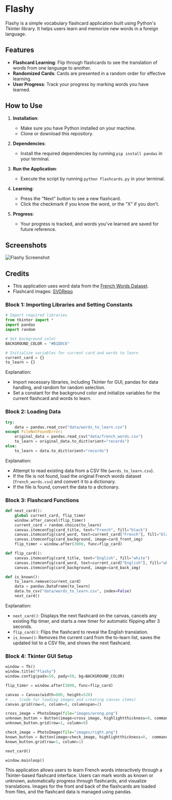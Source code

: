 # Flashy

Flashy is a simple vocabulary flashcard application built using Python's Tkinter library. It helps users learn and memorize new words in a foreign language.

## Features

- **Flashcard Learning**: Flip through flashcards to see the translation of words from one language to another.
- **Randomized Cards**: Cards are presented in a random order for effective learning.
- **User Progress**: Track your progress by marking words you have learned.

## How to Use

1. **Installation**:
   - Make sure you have Python installed on your machine.
   - Clone or download this repository.

2. **Dependencies**:
   - Install the required dependencies by running `pip install pandas` in your terminal.

3. **Run the Application**:
   - Execute the script by running `python flashcards.py` in your terminal.

4. **Learning**:
   - Press the "Next" button to see a new flashcard.
   - Click the checkmark if you know the word, or the "X" if you don't.

5. **Progress**:
   - Your progress is tracked, and words you've learned are saved for future reference.

## Screenshots

![Flashy Screenshot](images/screenshot.png)



## Credits

- This application uses word data from the [French Words Dataset](data/french_words.csv).
- Flashcard images: [SVGRepo](https://www.svgrepo.com/)



### Block 1: Importing Libraries and Setting Constants

```python
# Import required libraries
from tkinter import *
import pandas
import random

# Set background color
BACKGROUND_COLOR = "#B1DDC6"

# Initialize variables for current card and words to learn
current_card = {}
to_learn = {}
```

Explanation:
- Import necessary libraries, including Tkinter for GUI, pandas for data handling, and random for random selection.
- Set a constant for the background color and initialize variables for the current flashcard and words to learn.

### Block 2: Loading Data

```python
try:
    data = pandas.read_csv("data/words_to_learn.csv")
except FileNotFoundError:
    original_data = pandas.read_csv("data/french_words.csv")
    to_learn = original_data.to_dict(orient="records")
else:
    to_learn = data.to_dict(orient="records")
```

Explanation:
- Attempt to read existing data from a CSV file (`words_to_learn.csv`).
- If the file is not found, load the original French words dataset (`french_words.csv`) and convert it to a dictionary.
- If the file is found, convert the data to a dictionary.

### Block 3: Flashcard Functions
```python
def next_card():
    global current_card, flip_timer
    window.after_cancel(flip_timer)
    current_card = random.choice(to_learn)
    canvas.itemconfig(card_title, text="French", fill="black")
    canvas.itemconfig(card_word, text=current_card["French"], fill="black")
    canvas.itemconfig(card_background, image=card_front_img)
    flip_timer = window.after(3000, func=flip_card)

def flip_card():
    canvas.itemconfig(card_title, text="English", fill="white")
    canvas.itemconfig(card_word, text=current_card["English"], fill="white")
    canvas.itemconfig(card_background, image=card_back_img)

def is_known():
    to_learn.remove(current_card)
    data = pandas.DataFrame(to_learn)
    data.to_csv("data/words_to_learn.csv", index=False)
    next_card()
```

Explanation:
- `next_card()`: Displays the next flashcard on the canvas, cancels any existing flip timer, and starts a new timer for automatic flipping after 3 seconds.
- `flip_card()`: Flips the flashcard to reveal the English translation.
- `is_known()`: Removes the current card from the to-learn list, saves the updated list to a CSV file, and shows the next flashcard.

### Block 4: Tkinter GUI Setup
```python
window = Tk()
window.title("Flashy")
window.config(padx=50, pady=50, bg=BACKGROUND_COLOR)

flip_timer = window.after(3000, func=flip_card)

canvas = Canvas(width=800, height=526)
# ... (code for loading images and creating canvas items)
canvas.grid(row=0, column=0, columnspan=2)

cross_image = PhotoImage(file="images/wrong.png")
unknown_button = Button(image=cross_image, highlightthickness=0, command=next_card)
unknown_button.grid(row=1, column=0)

check_image = PhotoImage(file="images/right.png")
known_button = Button(image=check_image, highlightthickness=0,  command=is_known)
known_button.grid(row=1, column=1)

next_card()

window.mainloop()
```







This application allows users to learn French words interactively through a Tkinter-based flashcard interface. Users can mark words as known or unknown, automatically progress through flashcards, and visualize translations. Images for the front and back of the flashcards are loaded from files, and the flashcard data is managed using pandas.